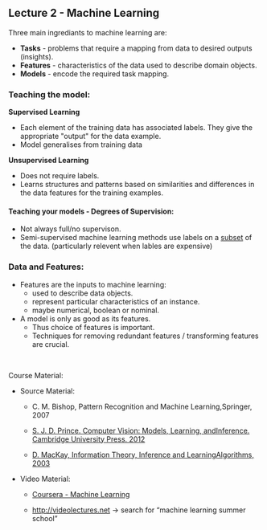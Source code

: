 ## Lecture 2 - Machine Learning

Three main ingrediants to machine learning are:
* **Tasks** - problems that require a mapping from data to desired outputs (insights).
* **Features** - characteristics of the data used to describe domain objects.
* **Models** - encode the required task mapping.

### Teaching the model:

**Supervised Learning** 
 - Each element of the training data has associated labels. They give the appropriate "output" for the data example. 
- Model generalises from training data 

**Unsupervised Learning** 
- Does not require labels.
- Learns structures and patterns based on similarities and differences in the data features for the training examples.

#### Teaching your models - Degrees of Supervision:
- Not always full/no supervison.
- Semi-supervised machine learning methods use labels on a <u>subset</u> of the data. (particularly relevent when lables are expensive)


### Data and Features:
* Features are the inputs to machine learning:
    - used to describe data objects.
    - represent particular characteristics of an instance.
    - maybe numerical, boolean or nominal.
* A model is only as good as its features. 
    - Thus choice of features is important.
    - Techniques for removing redundant features / transforming features are crucial.


<br>

Course Material:
* Source Material:

    * C. M. Bishop, Pattern Recognition and Machine Learning,Springer, 2007

    * [S. J. D. Prince.  Computer Vision:  Models, Learning, andInference.  Cambridge University Press.  2012](http://web4.cs.ucl.ac.uk/staff/s.prince/book/book.pdf "This book takes a machine learning view on computer vision.")

    * [D. MacKay, Information Theory, Inference and LearningAlgorithms, 2003](http://www.inference.org.uk/mackay/itila/book.html)

* Video Material:

    * [Coursera - Machine Learning](https://www.coursera.org/course/ml) 
    
    * http://videolectures.net → search for “machine learning summer school”
